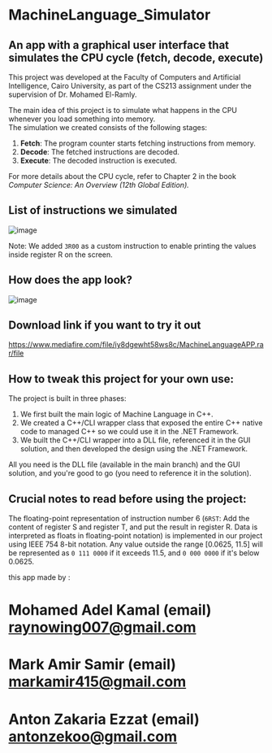 
# MachineLanguage_Simulator

## An app with a graphical user interface that simulates the CPU cycle (fetch, decode, execute)

This project was developed at the Faculty of Computers and Artificial Intelligence, Cairo University, as part of the CS213 assignment under the supervision of Dr. Mohamed El-Ramly.

The main idea of this project is to simulate what happens in the CPU whenever you load something into memory.  
The simulation we created consists of the following stages:
1. **Fetch**: The program counter starts fetching instructions from memory.
2. **Decode**: The fetched instructions are decoded.
3. **Execute**: The decoded instruction is executed.

For more details about the CPU cycle, refer to Chapter 2 in the book *Computer Science: An Overview (12th Global Edition).*

## List of instructions we simulated 
![image](https://github.com/user-attachments/assets/c4406683-0a08-411a-a5b6-7ef02289c0b5)

Note: We added `3R00` as a custom instruction to enable printing the values inside register R on the screen.

## How does the app look?
![image](https://github.com/user-attachments/assets/060adbff-981d-4ee2-8ced-b2d48b579851)

## Download link if you want to try it out
https://www.mediafire.com/file/iy8dgewht58ws8c/MachineLanguageAPP.rar/file

## How to tweak this project for your own use:
The project is built in three phases:
1. We first built the main logic of Machine Language in C++.
2. We created a C++/CLI wrapper class that exposed the entire C++ native code to managed C++ so we could use it in the .NET Framework.
3. We built the C++/CLI wrapper into a DLL file, referenced it in the GUI solution, and then developed the design using the .NET Framework.

All you need is the DLL file (available in the main branch) and the GUI solution, and you're good to go (you need to reference it in the solution).

## Crucial notes to read before using the project:
The floating-point representation of instruction number 6 (`6RST`: Add the content of register S and register T, and put the result in register R. Data is interpreted as floats in floating-point notation) is implemented in our project using IEEE 754 8-bit notation. Any value outside the range [0.0625, 11.5] will be represented as `0 111 0000` if it exceeds 11.5, and `0 000 0000` if it's below 0.0625.


this app made by :
# Mohamed Adel Kamal (email) raynowing007@gmail.com
# Mark Amir Samir (email) markamir415@gmail.com
# Anton Zakaria Ezzat (email) antonzekoo@gmail.com
